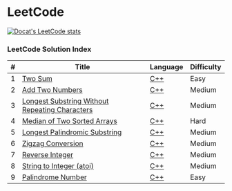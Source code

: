 LeetCode
========

[![Docat's LeetCode stats](https://leetcode-stats-six.vercel.app/?username=docat0209&theme=dark)](https://github.com/Docat0209/leetcode)


### LeetCode Solution Index

| # |Title|Language|Difficulty|
|---|-----|--------|----------|
| 1 | [Two Sum](https://leetcode.com/problems/two-sum/) | [C++](src/2Sum/2Sum.cpp) | Easy |
| 2 | [Add Two Numbers](https://leetcode.com/problems/add-two-numbers/) | [C++](src/add2Num/add2Num.cpp) | Medium |
| 3 | [Longest Substring Without Repeating Characters](https://leetcode.com/problems/longest-substring-without-repeating-characters/) | [C++](src/longestSubstrWoRepChr/longestSubstrWoRepChr.cpp) | Medium |
| 4 | [Median of Two Sorted Arrays](https://leetcode.com/problems/median-of-two-sorted-arrays/) | [C++](src/medianOf2SortedArrays/medianOf2SortedArrays.cpp) | Hard | 
| 5 | [Longest Palindromic Substring](https://leetcode.com/problems/longest-palindromic-substring/) | [C++](src/longestPalindromicSubstr/longestPalindromicSubstr.cpp) | Medium |
| 6 | [Zigzag Conversion](https://leetcode.com/problems/zigzag-conversion/) | [C++](src/zigzagConversion/zigzagConversion.cpp) | Medium |
| 7 | [Reverse Integer](https://leetcode.com/problems/reverse-integer/) | [C++](src/reverseInt/reverseInt.cpp) | Medium |
| 8 | [String to Integer (atoi)](https://leetcode.com/problems/string-to-integer-atoi/) | [C++](src/str2Int/str2Int.cpp) | Medium |
| 9 | [Palindrome Number](https://leetcode.com/problems/palindrome-number/) | [C++](src/palindromeNum/palindromeNum.cpp) | Easy |